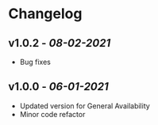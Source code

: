 # Changelog

## **v1.0.2** - *08-02-2021*
- Bug fixes

## **v1.0.0** - *06-01-2021*
- Updated version for General Availability
- Minor code refactor
